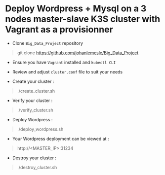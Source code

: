 # Deploy Wordpress + Mysql on a 3 nodes master-slave K3S cluster with Vagrant as a provisionner

- Clone `Big_Data_Project` repository

> git clone https://github.com/johanlemesle/Big_Data_Project

- Ensure you have `Vagrant` installed and `kubectl CLI`

- Review and adjust `cluster.conf` file to suit your needs

- Create your cluster :

> ./create_cluster.sh

- Verify your cluster :

> ./verify_cluster.sh

- Deploy Wordpress :

> ./deploy_wordpress.sh

- Your Wordpress deployment can be viewed at :

> http://<MASTER_IP>:31234

- Destroy your cluster :

> ./destroy_cluster.sh